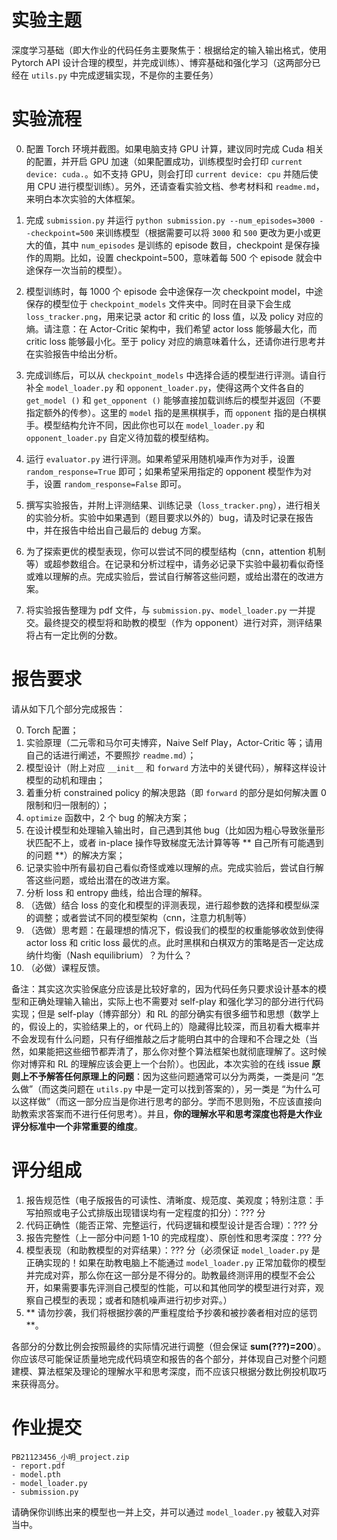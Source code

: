 # 实验主题

深度学习基础（即大作业的代码任务主要聚焦于：根据给定的输入输出格式，使用 Pytorch API 设计合理的模型，并完成训练）、博弈基础和强化学习（这两部分已经在 `utils.py` 中完成逻辑实现，不是你的主要任务）

# 实验流程

0. 配置 Torch 环境并截图。如果电脑支持 GPU 计算，建议同时完成 Cuda 相关的配置，并开启 GPU 加速（如果配置成功，训练模型时会打印 `current device: cuda.`。如不支持 GPU，则会打印 `current device: cpu` 并随后使用 CPU 进行模型训练）。另外，还请查看实验文档、参考材料和 `readme.md`，来明白本次实验的大体框架。

1. 完成 `submission.py` 并运行 `python submission.py --num_episodes=3000 --checkpoint=500` 来训练模型（根据需要可以将 `3000` 和 `500` 更改为更小或更大的值，其中 `num_episodes` 是训练的 episode 数目，checkpoint 是保存操作的周期。比如，设置 checkpoint=500，意味着每 500 个 episode 就会中途保存一次当前的模型）。

2. 模型训练时，每 1000 个 episode 会中途保存一次 checkpoint model，中途保存的模型位于 `checkpoint_models` 文件夹中。同时在目录下会生成 `loss_tracker.png`，用来记录 actor 和 critic 的 loss 值，以及 policy 对应的熵。请注意：在 Actor-Critic 架构中，我们希望 actor loss 能够最大化，而 critic loss 能够最小化。至于 policy 对应的熵意味着什么，还请你进行思考并在实验报告中给出分析。

3. 完成训练后，可以从 `checkpoint_models` 中选择合适的模型进行评测。请自行补全 `model_loader.py` 和 `opponent_loader.py`，使得这两个文件各自的 `get_model ()` 和 `get_opponent ()` 能够直接加载训练后的模型并返回（不要指定额外的传参）。这里的 `model` 指的是黑棋棋手，而 `opponent` 指的是白棋棋手。模型结构允许不同，因此你也可以在 `model_loader.py` 和 `opponent_loader.py` 自定义待加载的模型结构。

5. 运行 `evaluator.py` 进行评测。如果希望采用随机噪声作为对手，设置 `random_response=True` 即可；如果希望采用指定的 opponent 模型作为对手，设置 `random_response=False` 即可。

6. 撰写实验报告，并附上评测结果、训练记录（`loss_tracker.png`），进行相关的实验分析。实验中如果遇到（题目要求以外的）bug，请及时记录在报告中，并在报告中给出自己最后的 debug 方案。

7. 为了探索更优的模型表现，你可以尝试不同的模型结构（cnn，attention 机制等）或超参数组合。在记录和分析过程中，请务必记录下实验中最初看似奇怪或难以理解的点。完成实验后，尝试自行解答这些问题，或给出潜在的改进方案。

8. 将实验报告整理为 pdf 文件，与 `submission.py`、`model_loader.py` 一并提交。最终提交的模型将和助教的模型（作为 opponent）进行对弈，测评结果将占有一定比例的分数。

# 报告要求

请从如下几个部分完成报告：

0. Torch 配置；
1. 实验原理（二元零和马尔可夫博弈，Naive Self Play，Actor-Critic 等；请用自己的话进行阐述，不要照抄 `readme.md`）；
2. 模型设计（附上对应 `__init__` 和 `forward` 方法中的关键代码），解释这样设计模型的动机和理由；
3. 着重分析 constrained policy 的解决思路（即 `forward` 的部分是如何解决置 0 限制和归一限制的）；
4. `optimize` 函数中，2 个 bug 的解决方案；
5. 在设计模型和处理输入输出时，自己遇到其他 bug（比如因为粗心导致张量形状匹配不上，或者 in-place 操作导致梯度无法计算等等 ** 自己所有可能遇到的问题 **）的解决方案；
6. 记录实验中所有最初自己看似奇怪或难以理解的点。完成实验后，尝试自行解答这些问题，或给出潜在的改进方案。
7. 分析 loss 和 entropy 曲线，给出合理的解释。
8. （选做）结合 loss 的变化和模型的评测表现，进行超参数的选择和模型纵深的调整；或者尝试不同的模型架构（cnn，注意力机制等）
9. （选做）思考题：在最理想的情况下，假设我们的模型的权重能够收敛到使得 actor loss 和 critic loss 最优的点。此时黑棋和白棋双方的策略是否一定达成纳什均衡（Nash equilibrium）？为什么？
10. （必做）课程反馈。

备注：其实这次实验保底分应该是比较好拿的，因为代码任务只要求设计基本的模型和正确处理输入输出，实际上也不需要对 self-play 和强化学习的部分进行代码实现；但是 self-play（博弈部分）和 RL 的部分确实有很多细节和思想（数学上的，假设上的，实验结果上的，or 代码上的）隐藏得比较深，而且初看大概率并不会发现有什么问题，只有仔细推敲之后才能明白其中的合理和不合理之处（当然，如果能把这些细节都弄清了，那么你对整个算法框架也就彻底理解了。这时候你对博弈和 RL 的理解应该会更上一个台阶）。也因此，本次实验的在线 issue **原则上不予解答任何原理上的问题**：因为这些问题通常可以分为两类，一类是问 “怎么做”（而这类问题在 `utils.py` 中是一定可以找到答案的），另一类是 “为什么可以这样做”（而这一部分应当是你进行思考的部分。学而不思则殆，不应该直接向助教索求答案而不进行任何思考）。并且，**你的理解水平和思考深度也将是大作业评分标准中一个非常重要的维度**。

# 评分组成

1. 报告规范性（电子版报告的可读性、清晰度、规范度、美观度；特别注意：手写拍照或电子公式排版出现错误均有一定程度的扣分）：??? 分
2. 代码正确性（能否正常、完整运行，代码逻辑和模型设计是否合理）：??? 分
3. 报告完整性（上一部分中问题 1-10 的完成程度）、原创性和思考深度：??? 分
4. 模型表现（和助教模型的对弈结果）：??? 分（必须保证 `model_loader.py` 是正确实现的！如果在助教电脑上不能通过 `model_loader.py` 正常加载你的模型并完成对弈，那么你在这一部分是不得分的。助教最终测评用的模型不会公开，如果需要事先评测自己模型的性能，可以和其他同学的模型进行对弈，观察自己模型的表现；或者和随机噪声进行初步对弈。）
5. ** 请勿抄袭，我们将根据抄袭的严重程度给予抄袭和被抄袭者相对应的惩罚 **。

各部分的分数比例会按照最终的实际情况进行调整（但会保证 **sum(???)=200**）。你应该尽可能保证质量地完成代码填空和报告的各个部分，并体现自己对整个问题建模、算法框架及理论的理解水平和思考深度，而不应该只根据分数比例投机取巧来获得高分。

# 作业提交

```
PB21123456_小明_project.zip
- report.pdf
- model.pth
- model_loader.py
- submission.py
```

请确保你训练出来的模型也一并上交，并可以通过 `model_loader.py` 被载入对弈当中。
